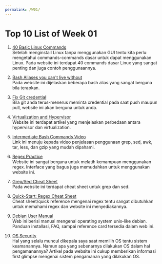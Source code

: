 ```yaml
---
permalink: /W01/
---
```


# Top 10 List of Week 01

1. [40 Basic Linux Commands](https://linoxide.com/linux-command/essential-linux-basic-commands/)<br>
Setelah menginstall Linux tanpa menggunakan GUI tentu kita perlu mengetahui commands-commands dasar untuk dapat menggunakan Linux. Pada website ini terdapat 40 commands dasar Linux yang sangat penting dan juga contoh penggunaannya.<br>

2. [Bash Aliases you can't live without](https://opensource.com/article/19/7/bash-aliases)<br>
Pada website ini dijelaskan beberapa bash alias yang sangat berguna bila terapkan.<br>

3. [Fix Git credential](https://www.tecmint.com/fix-git-user-credentials-for-https/)<br>
Bila git anda terus-menerus meminta credential pada saat push maupun pull, website ini akan berguna untuk anda.<br>

4. [Virtualization and Hypervisor](https://devanshagarwal121.medium.com/virtualization-and-hypervisors-9c4c8f4ab27d)<br>
Website ini terdapat artikel yang menjelaskan perbedaan antara hypervisor dan virtualization.<br>

5. [Intermediate Bash Commands Video](https://youtube.com/watch?v=yCTnihfbPCo)<br>
Link ini menuju kepada video penjelasan penggunaan grep, sed, awk, tar, less, dan gzip yang mudah dipahami.<br>

6. [Regex Practice](https://regex101.com)<br>
Website ini sangat berguna untuk melatih kemampuan menggunakan regex. Interface yang bagus juga memudahkan untuk menggunakan website ini.<br>

7. [Grep/Sed Cheat Sheet](https://cheatography.com/georgewb13/cheat-sheets/grep-sed/)<br>
Pada website ini terdapat cheat sheet untuk grep dan sed.<br>

8. [Quick-Start: Regex Cheat Sheet](https://www.rexegg.com/regex-quickstart.html)<br>
Cheat sheet/quick reference mengenai regex tentu sangat dibutuhkan untuk memahami regex dan website ini menyediakannya.<br>

9. [Debian User Manual](https://debian.org/doc/user-manuals)<br>
Web ini berisi manual mengenai operating system unix-like debian. Panduan installasi, FAQ, sampai reference card tersedia dalam web ini.<br>

10. [OS Security](https://medium.com/@rezaduty/os-security-892cfae5e930)<br>
Hal yang selalu muncul dikepala saya saat memilih OS tentu sistem keamanannya. Namun apa yang sebenarnya dilakukan OS dalam hal pengamanannya? Artikel pada website ini cukup memberikan informasi first glimpse mengenai sistem pengamanan yang dilakukan OS.<br>

